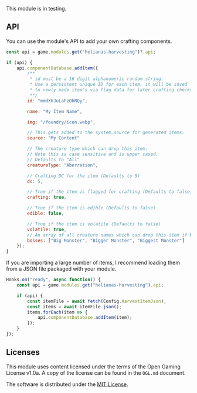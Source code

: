 This module is in testing.

## API

You can use the module's API to add your own crafting components.

```js
const api = game.modules.get("helianas-harvesting")?.api;

if (api) {
    api.componentDatabase.addItem({
        /**
         * id must be a 16 digit alphanumeric random string.
         * Use a persistent unique ID for each item, it will be saved
         * to newly made item's via flag data for later crafting checks.
         **/
        id: "mmdXhJuLahzOhNQy",

        name: "My Item Name",

        img: "/foundry/icon.webp",

        // This gets added to the system.source for generated items.
        source: "My Content"

        // The creature type which can drop this item.
        // Note this is case sensitive and is upper cased.
        // Defaults to "All"
        creatureType: "Aberration",

        // Crafting DC for the item (Defaults to 5)
        dc: 5,

        // True if the item is flagged for crafting (Defaults to false)
        crafting: true,

        // True if the item is edible (Defaults to false)
        edible: false,

        // True if the item is volatile (Defaults to false)
        volatile: true,
        // An array of all creature names which can drop this item if bossDrop is true.
        bosses: ["Big Monster", "Bigger Monster", "Biggest Monster"]
    });
}
```

If you are importing a large number of items, I recommend loading them from a JSON file packaged with your module.

```js
Hooks.on("ready", async function() {
    const api = game.modules.get("helianas-harvesting").api;

    if (api) {
        const itemFile = await fetch(Config.HarvestItemJson);
        const items = await itemFile.json();
        items.forEach(item => {
            api.componentDatabase.addItem(item);
        });
    }
});
```

## Licenses

This module uses content licensed under the terms of the Open Gaming License v1.0a. A copy of the license can be found in the `OGL.md` document.

The software is distributed under the [MIT License](https://mit-license.org/).
